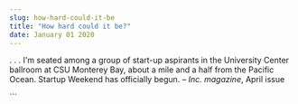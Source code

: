 ```yaml
---
slug: how-hard-could-it-be
title: "How hard could it be?"
date: January 01 2020
---
```


 
<p>
  . . . I'm seated among a group of start-up aspirants in the University Center
  ballroom at CSU Monterey Bay, about a mile and a half from the Pacific Ocean.
  Startup Weekend has officially begun. – <em>Inc. magazine</em>, April issue
</p>
```
